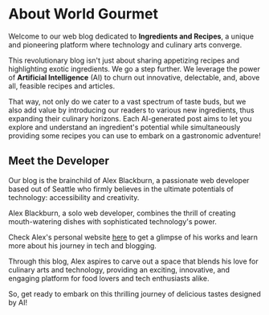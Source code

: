 # About World Gourmet

Welcome to our web blog dedicated to **Ingredients and Recipes**, a unique and pioneering platform where technology and culinary arts converge.

This revolutionary blog isn't just about sharing appetizing recipes and highlighting exotic ingredients. 
We go a step further. We leverage the power of **Artificial Intelligence** (AI) to churn out innovative, delectable, and, above all, feasible recipes and articles. 

That way, not only do we cater to a vast spectrum of taste buds, but we also add value by introducing our readers to various new ingredients, thus expanding their culinary horizons. 
Each AI-generated post aims to let you explore and understand an ingredient's potential while simultaneously providing some recipes you can use to embark on a gastronomic adventure!

## Meet the Developer

Our blog is the brainchild of Alex Blackburn, a passionate web developer based out of Seattle who firmly believes in the ultimate potentials of technology: accessibility and creativity.

Alex Blackburn, a solo web developer, combines the thrill of creating mouth-watering dishes with sophisticated technology's power.

Check Alex's personal website [here](https://www.alexblackburn.me/) to get a glimpse of his works and learn more about his journey in tech and blogging.

Through this blog, Alex aspires to carve out a space that blends his love for culinary arts and technology, providing an exciting, innovative, and engaging platform for food lovers and tech enthusiasts alike.

So, get ready to embark on this thrilling journey of delicious tastes designed by AI!